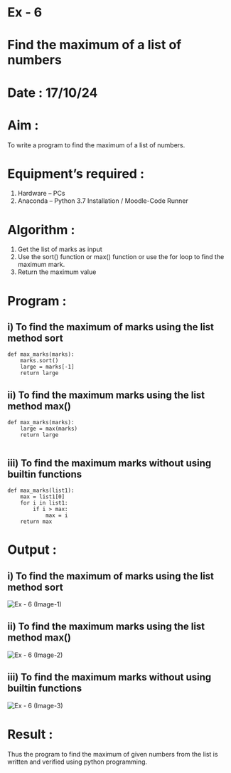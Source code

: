 # Ex - 6 
# Find the maximum of a list of numbers 
# Date : 17/10/24
# Aim :
To write a program to find the maximum of a list of numbers.
# Equipment’s required :
1.	Hardware – PCs
2.	Anaconda – Python 3.7 Installation / Moodle-Code Runner
# Algorithm :
1.	Get the list of marks as input
2.	Use the sort() function or max() function or use the for loop to find the maximum mark.
3.	Return the maximum value
# Program :
## i) To find the maximum of marks using the list method sort
```
def max_marks(marks):
    marks.sort()
    large = marks[-1]
    return large
```
## ii) To find the maximum marks using the list method max()
```
def max_marks(marks):
    large = max(marks)
    return large
    
```

## iii) To find the maximum marks without using builtin functions
```
def max_marks(list1):
    max = list1[0]
    for i in list1:
        if i > max:
            max = i
    return max        
```
# Output :
## i) To find the maximum of marks using the list method sort

![Ex - 6 (Image-1)](https://github.com/user-attachments/assets/645f8c50-746e-4b9e-9b0f-2f1f16517f02)

## ii) To find the maximum marks using the list method max()

![Ex - 6 (Image-2)](https://github.com/user-attachments/assets/ed46dbde-f331-4b8e-af33-369dde63e1cf)

## iii) To find the maximum marks without using builtin functions

![Ex - 6 (Image-3)](https://github.com/user-attachments/assets/ab6a5870-2a5d-48bc-8eb0-e23b1826ce70)

# Result :
Thus the program to find the maximum of given numbers from the list is written and verified using python programming.
